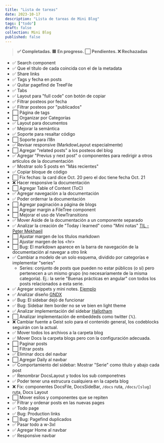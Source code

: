 ```yaml
---
title: "Lista de tareas"
date: 2023-10-17
description: "Lista de tareas de Mini Blog"
tags: ["todo"]
draft: false
collection: Mini Blog
published: false
---
```


> **✅ Completadas. 🟦 En progreso. ⬜ Pendientes. ❌ Rechazadas**

- ✅ Search component
- ✅ Que el título de cada coincida con el de la metadata
- ✅ Share links
- ✅ Tags y fecha en posts
- ✅ Quitar pagefind de TreeFile
- ✅ Tabs
- ✅ Layout para "full code" con botón de copiar
- ✅ Filtrar posteos por fecha
- ✅ Filtrar posteos por "publicados"
- ⬜ Página de tags
- ⬜ Organizar por Categorías
- ✅ Layout para documentos
- ✅ Mejorar la semántica
- ✅ Soporte para resaltar código
- ⬜ Soporte para i18n
- ✅ Revisar responsive (MarkdowLayout especialmente)
- ⬜ Agregar "related posts" a los posteos del blog
- ✅ Agregar "Previus y next post" o componentes para redirigir a otros artículos de la documentación
- ✅ Mostrar solo 5 posts en "Más recientes"
- ✅ Copiar bloque de código
- ⬜ Fix fechas: la card dice Oct. 20 pero el doc tiene fecha Oct. 21
- ❌ Hacer responsive la documentación
- ⬜ Agregar Table of Content (ToC)
- ✅ Agregar navegación a la documentación
- ✅ Poder ordernar la documentación
- ⬜ Agregar paginación a página de blogs
- ⬜ Agregar margin a FileTree component
- ⬜ Mejorar el uso de ViewTransitions
- ✅ Mover Aside de la documentación a un componente separado
- ✅ Analizar la creación de "Today i learned" como "Mini notas" [TIL - Peter Mekhaeil](https://petermekhaeil.com/today-i-learned/)
- ⬜ Ajustar margen de los títulos markdown
- ⬜ Ajustar margen de los \<hr\>
- ⬜ Bug: El markdown aparece en la barra de navegación de la documentación al navegar a otro link
- ✅ Cambiar a modelo de un solo esquema, dividido por categorías e implementar "series"
  - Series: conjunto de posts que pueden no estar públicos (o sí) pero pertenecen a un mismo grupo (no necesariamente de la misma categoría). Ej.: la serie "Buenas prácticas en angular" con todos los posts relacionados a esta serie.
- ✅ Agregar snippets y mini notes. [Ejemplo](https://onebite.dev/series)
- ✅ Analizar diseño [GNDX](https://ev0.gndx.io/)
- ✅ Bug: El sidebar dejó de funcionar
- ✅ Bug: Sidebar item border no se ve bien en light theme
- ✅ Analizar implementación del sidebar [Hallotham](https://github.com/hellotham/hello-astro/blob/main/src/components/leftsidebar.astro)
- ⬜ Analizar implementación de embeddeds como twitter (𝕏).
- ❌ Cambiar fuente a Geist solo para el contenido general, los codeblocks seguirán con la actual.
- ✅ Mover todos los archivos a la carpeta blog
- ✅ Mover Docs la carpeta blogs pero con la configuración adecuada.
- ⬜ Paginar posts
- ⬜ Filtrar posts
- ✅ Eliminar docs del navbar
- ⬜ Agregar Daily al navbar
- ✅ Comportamiento del sidebar: Mostrar "Serie" como título y abajo cada post
- ✅ Renombrar DocsLayout y todos los sub componetnes
- ✅ Poder tener una estrucura cualquiera en la capeta blog
- ❌ Fix: componentes DocsFile, DocsSideBar, `/docs` ruta, `/docs/[slug]` ruta, Docs Layout
- ⬜ Mover esilos y componentes que se repiten
- ✅ Filtrar y ordenar posts en las nuevas pages
- ✅ Todo page
- ✅ Bug: Production links
- ⬜ Bug: Pagefind duplicados
- ✅ Pasar todo a w-3xl
- ✅ Agregar Home al navbar
- ✅ Responsive navbar
